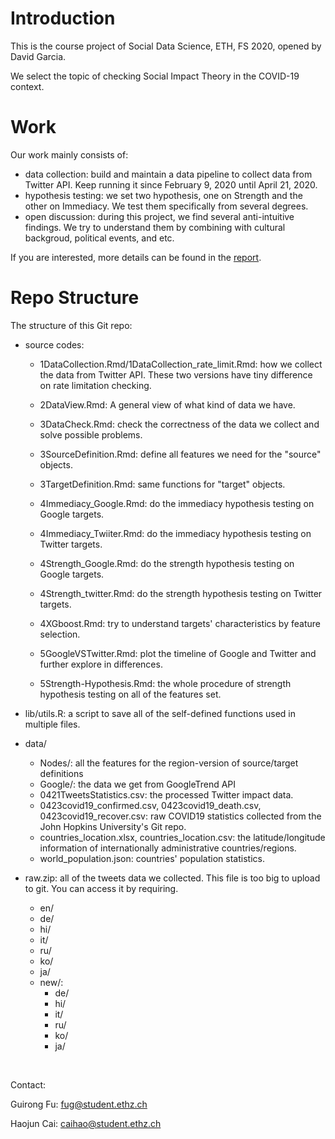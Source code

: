# Introduction

This is the course project of Social Data Science, ETH, FS 2020, opened by David Garcia.

We select the topic of checking Social Impact Theory in the COVID-19 context.

# Work

Our work mainly consists of:

- data collection: build and maintain a data pipeline to collect data from Twitter API. Keep running it since February 9, 2020 until April 21, 2020.
- hypothesis testing: we set two hypothesis, one on Strength and the other on Immediacy. We test them specifically from several degrees.
- open discussion: during this project, we find several anti-intuitive findings. We try to understand them by combining with cultural backgroud, political events, and etc.

If you are interested, more details can be found in the [report](https://drive.google.com/file/d/1dz7g_hZ8knVdyOUkxFKHEsXJm4BK1oTY/view?usp=sharing).

# Repo Structure

The structure of this Git repo:

- source codes:

  - 1DataCollection.Rmd/1DataCollection_rate_limit.Rmd: how we collect the data from Twitter API. These two versions have tiny difference on rate limitation checking.

  - 2DataView.Rmd: A general view of what kind of data we have.

  - 3DataCheck.Rmd: check the correctness of the data we collect and solve possible problems.

  - 3SourceDefinition.Rmd: define all features we need for the "source" objects.

  - 3TargetDefinition.Rmd: same functions for "target" objects.
  
  - 4Immediacy_Google.Rmd: do the immediacy hypothesis testing on Google targets.
  
  - 4Immediacy_Twiiter.Rmd: do the immediacy hypothesis testing on Twitter targets.

  - 4Strength_Google.Rmd: do the strength hypothesis testing on Google targets.

  - 4Strength_twitter.Rmd: do the strength hypothesis testing on Twitter targets.

  - 4XGboost.Rmd: try to understand targets' characteristics by feature selection.

  - 5GoogleVSTwitter.Rmd: plot the timeline of Google and Twitter and further explore in differences.
  
  - 5Strength-Hypothesis.Rmd: the whole procedure of strength hypothesis testing on all of the features set.

- lib/utils.R: a script to save all of the self-defined functions used in multiple files.
- data/
  - Nodes/: all the features for the region-version of source/target definitions
  - Google/: the data we get from GoogleTrend API
  - 0421TweetsStatistics.csv: the processed Twitter impact data.
  - 0423covid19_confirmed.csv, 0423covid19_death.csv, 0423covid19_recover.csv: raw COVID19 statistics collected from the John Hopkins University's Git repo.
  - countries_location.xlsx, countries_location.csv: the latitude/longitude information of internationally administrative countries/regions.
  - world_population.json: countries' population statistics.
- raw.zip: all of the tweets data we collected. This file is too big to upload to git. You can access it by requiring.
  - en/
  - de/
  - hi/
  - it/
  - ru/
  - ko/
  - ja/
  - new/:
    - de/
    - hi/
    - it/
    - ru/
    - ko/
    - ja/

​    

Contact:

Guirong Fu: fug@student.ethz.ch

Haojun Cai: caihao@student.ethz.ch

